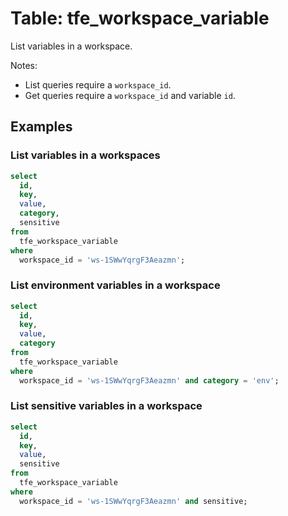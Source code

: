 # Table: tfe_workspace_variable

List variables in a workspace.

Notes:
* List queries require a `workspace_id`.
* Get queries require a `workspace_id` and variable `id`.

## Examples

### List variables in a workspaces

```sql
select
  id,
  key,
  value,
  category,
  sensitive
from
  tfe_workspace_variable
where
  workspace_id = 'ws-1SWwYqrgF3Aeazmn';
```

### List environment variables in a workspace

```sql
select
  id,
  key,
  value,
  category
from
  tfe_workspace_variable
where
  workspace_id = 'ws-1SWwYqrgF3Aeazmn' and category = 'env';
```

### List sensitive variables in a workspace

```sql
select
  id,
  key,
  value,
  sensitive
from
  tfe_workspace_variable
where
  workspace_id = 'ws-1SWwYqrgF3Aeazmn' and sensitive;
```
